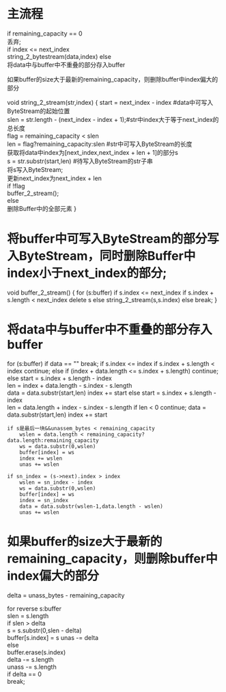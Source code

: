 # 主流程
if remaining_capacity == 0  
    丢弃;  
if index <= next_index  
    string_2_bytestream(data,index)
else  
    将data中与buffer中不重叠的部分存入buffer  
    
如果buffer的size大于最新的remaining_capacity，则删除buffer中index偏大的部分  

void string_2_stream(str,index) {
    start = next_index - index  #data中可写入ByteStream的起始位置  
    slen = str.length - (next_index - index + 1);#str中index大于等于next_index的总长度  
    flag = remaining_capacity < slen   
    len = flag?remaining_capacity:slen #str中可写入ByteStream的长度  
    获取将data中index为[next_index,next_index + len + 1]的部分s  
        s = str.substr(start,len)  #待写入ByteStream的str子串  
    将s写入ByteStream;  
    更新next_index为next_index + len  
    if !flag  
        buffer_2_stream();  
    else   
        删除Buffer中的全部元素
}

# 将buffer中可写入ByteStream的部分写入ByteStream，同时删除Buffer中index小于next_index的部分;

void buffer_2_stream() {
    for (s:buffer) 
        if s.index <= next_index 
            if s.index + s.length < next_index
                delete s
            else
                string_2_stream(s,s.index)
        else
            break;
}

# 将data中与buffer中不重叠的部分存入buffer
for (s:buffer)
    if data == "" 
        break;
    if s.index <= index
        if s.index + s.length < index
            continue;
        else
            if (index + data.length <= s.index + s.length)
                continue;
            else
                start = s.index + s.length - index              
                len = index + data.length - s.index - s.length  
                data = data.substr(start,len)
                index += start
    else
        start = s.index + s.length - index             
        len = data.length + index - s.index - s.length
        if len < 0
            continue;
        data = data.substr(start,len)
        index += start
    
    if s是最后一块&&unassem_bytes < remaining_capacity
        wslen = data.length < remaining_capacity?data.length:remaining_capacity
        ws = data.substr(0,wslen)
        buffer[index] = ws
        index += wslen
        unas += wslen

    if sn_index = (s->next).index > index
        wslen = sn_index - index
        ws = data.substr(0,wslen)
        buffer[index] = ws
        index = sn_index
        data = data.substr(wslen-1,data.length - wslen)
        unas += wslen

# 如果buffer的size大于最新的remaining_capacity，则删除buffer中index偏大的部分  

delta = unass_bytes - remaining_capacity

for reverse s:buffer  
    slen = s.length  
    if slen > delta  
        s = s.substr(0,slen - delta)  
        buffer[s.index] = s
        unas -= delta  
    else  
        buffer.erase(s.index)  
        delta -= s.length  
        unass -= s.length  
    if delta == 0  
        break;  
